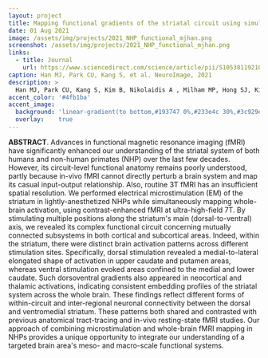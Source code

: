 ```yaml
---
layout: project
title: Mapping functional gradients of the striatal circuit using simultaneous microelectric stimulation and ultrahigh-field fMRI in non-human primates
date: 01 Aug 2021
image: /assets/img/projects/2021_NHP_functional_mjhan.png
screenshot: /assets/img/projects/2021_NHP_functional_mjhan.png
links:
  - title: Journal
    url: https://www.sciencedirect.com/science/article/pii/S1053811921003542#!
caption: Han MJ, Park CU, Kang S, et al. NeuroImage, 2021
description: >
  Han MJ, Park CU, Kang S, Kim B, Nikolaidis A , Milham MP, Hong SJ, Kim SG, Baeg E. "Mapping functional gradients of the striatal circuit using simultaneous microelectric stimulation and ultrahigh-field fMRI in non-human primates", NeuroImage 236 (2021) 118077 
accent_color: '#4fb1ba'
accent_image:
  background: 'linear-gradient(to bottom,#193747 0%,#233e4c 30%,#3c929e 50%,#d5d5d4 70%,#cdccc8 100%)'
  overlay:    true
---
```


**ABSTRACT**. Advances in functional magnetic resonance imaging (fMRI) have significantly enhanced our understanding of the striatal system of both humans and non-human primates (NHP) over the last few decades. However, its circuit-level functional anatomy remains poorly understood, partly because in-vivo fMRI cannot directly perturb a brain system and map its casual input-output relationship. Also, routine 3T fMRI has an insufficient spatial resolution. We performed electrical microstimulation (EM) of the striatum in lightly-anesthetized NHPs while simultaneously mapping whole-brain activation, using contrast-enhanced fMRI at ultra-high-field 7T. By stimulating multiple positions along the striatum's main (dorsal-to-ventral) axis, we revealed its complex functional circuit concerning mutually connected subsystems in both cortical and subcortical areas. Indeed, within the striatum, there were distinct brain activation patterns across different stimulation sites. Specifically, dorsal stimulation revealed a medial-to-lateral elongated shape of activation in upper caudate and putamen areas, whereas ventral stimulation evoked areas confined to the medial and lower caudate. Such dorsoventral gradients also appeared in neocortical and thalamic activations, indicating consistent embedding profiles of the striatal system across the whole brain. These findings reflect different forms of within-circuit and inter-regional neuronal connectivity between the dorsal and ventromedial striatum. These patterns both shared and contrasted with previous anatomical tract-tracing and in-vivo resting-state fMRI studies. Our approach of combining microstimulation and whole-brain fMRI mapping in NHPs provides a unique opportunity to integrate our understanding of a targeted brain area's meso- and macro-scale functional systems.
